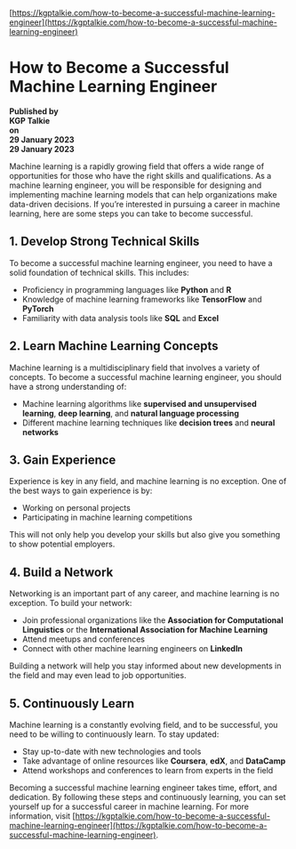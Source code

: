 [https://kgptalkie.com/how-to-become-a-successful-machine-learning-engineer](https://kgptalkie.com/how-to-become-a-successful-machine-learning-engineer)

# How to Become a Successful Machine Learning Engineer

**Published by**  
**KGP Talkie**  
**on**  
**29 January 2023**  
**29 January 2023**

Machine learning is a rapidly growing field that offers a wide range of opportunities for those who have the right skills and qualifications. As a machine learning engineer, you will be responsible for designing and implementing machine learning models that can help organizations make data-driven decisions. If you’re interested in pursuing a career in machine learning, here are some steps you can take to become successful.

## 1. Develop Strong Technical Skills

To become a successful machine learning engineer, you need to have a solid foundation of technical skills. This includes:

- Proficiency in programming languages like **Python** and **R**
- Knowledge of machine learning frameworks like **TensorFlow** and **PyTorch**
- Familiarity with data analysis tools like **SQL** and **Excel**

## 2. Learn Machine Learning Concepts

Machine learning is a multidisciplinary field that involves a variety of concepts. To become a successful machine learning engineer, you should have a strong understanding of:

- Machine learning algorithms like **supervised and unsupervised learning**, **deep learning**, and **natural language processing**
- Different machine learning techniques like **decision trees** and **neural networks**

## 3. Gain Experience

Experience is key in any field, and machine learning is no exception. One of the best ways to gain experience is by:

- Working on personal projects
- Participating in machine learning competitions

This will not only help you develop your skills but also give you something to show potential employers.

## 4. Build a Network

Networking is an important part of any career, and machine learning is no exception. To build your network:

- Join professional organizations like the **Association for Computational Linguistics** or the **International Association for Machine Learning**
- Attend meetups and conferences
- Connect with other machine learning engineers on **LinkedIn**

Building a network will help you stay informed about new developments in the field and may even lead to job opportunities.

## 5. Continuously Learn

Machine learning is a constantly evolving field, and to be successful, you need to be willing to continuously learn. To stay updated:

- Stay up-to-date with new technologies and tools
- Take advantage of online resources like **Coursera**, **edX**, and **DataCamp**
- Attend workshops and conferences to learn from experts in the field

Becoming a successful machine learning engineer takes time, effort, and dedication. By following these steps and continuously learning, you can set yourself up for a successful career in machine learning. For more information, visit [https://kgptalkie.com/how-to-become-a-successful-machine-learning-engineer](https://kgptalkie.com/how-to-become-a-successful-machine-learning-engineer).